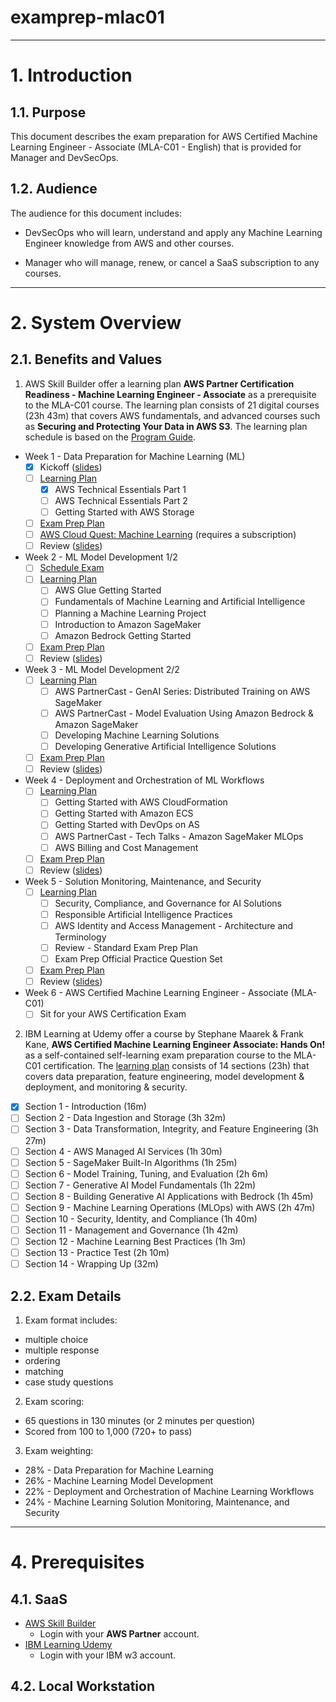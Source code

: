 # examprep-mlac01

---
# 1. Introduction
## 1.1. Purpose

This document describes the exam preparation for AWS Certified Machine Learning Engineer - Associate (MLA-C01 - English) that is provided for Manager and DevSecOps.

## 1.2. Audience

The audience for this document includes:

* DevSecOps who will learn, understand and apply any Machine Learning Engineer knowledge from AWS and other courses.

* Manager who will manage, renew, or cancel a SaaS subscription to any courses.

---
# 2. System Overview
## 2.1. Benefits and Values

1. AWS Skill Builder offer a learning plan **AWS Partner Certification Readiness - Machine Learning Engineer - Associate** as a prerequisite to the MLA-C01 course. The learning plan consists of 21 digital courses (23h 43m) that covers AWS fundamentals, and advanced courses such as **Securing and Protecting Your Data in AWS S3**. The learning plan schedule is based on the [Program Guide][a2.1.1].
  - Week 1 - Data Preparation for Machine Learning (ML)
    - [X] Kickoff ([slides][a2.1.2])
    - [ ] [Learning Plan][a2.1.3]
      - [X] AWS Technical Essentials Part 1
      - [ ] AWS Technical Essentials Part 2
      - [ ] Getting Started with AWS Storage
    - [ ] [Exam Prep Plan][a2.1.7]
    - [ ] [AWS Cloud Quest: Machine Learning][a2.1.8] (requires a subscription)
    - [ ] Review ([slides][a2.1.4])
  - Week 2 - ML Model Development 1/2
    - [ ] [Schedule Exam][a2.1.5]
    - [ ] [Learning Plan][a2.1.3]
      - [ ] AWS Glue Getting Started
      - [ ] Fundamentals of Machine Learning and Artificial Intelligence
      - [ ] Planning a Machine Learning Project
      - [ ] Introduction to Amazon SageMaker
      - [ ] Amazon Bedrock Getting Started
    - [ ] [Exam Prep Plan][a2.1.7]
    - [ ] Review ([slides][a2.1.6])
  - Week 3 - ML Model Development 2/2
    - [ ] [Learning Plan][a2.1.3]
      - [ ] AWS PartnerCast - GenAI Series: Distributed Training on AWS SageMaker
      - [ ] AWS PartnerCast - Model Evaluation Using Amazon Bedrock & Amazon SageMaker
      - [ ] Developing Machine Learning Solutions
      - [ ] Developing Generative Artificial Intelligence Solutions
    - [ ] [Exam Prep Plan][a2.1.7]
    - [ ] Review ([slides][a2.1.9])
  - Week 4 - Deployment and Orchestration of ML Workflows
    - [ ] [Learning Plan][a2.1.3]
      - [ ] Getting Started with AWS CloudFormation
      - [ ] Getting Started with Amazon ECS
      - [ ] Getting Started with DevOps on AS
      - [ ] AWS PartnerCast - Tech Talks - Amazon SageMaker MLOps
      - [ ] AWS Billing and Cost Management
    - [ ] [Exam Prep Plan][a2.1.7]
    - [ ] Review ([slides][a2.1.10])
  - Week 5 - Solution Monitoring, Maintenance, and Security
    - [ ] [Learning Plan][a2.1.3]
      - [ ] Security, Compliance, and Governance for AI Solutions
      - [ ] Responsible Artificial Intelligence Practices
      - [ ] AWS Identity and Access Management - Architecture and Terminology
      - [ ] Review - Standard Exam Prep Plan
      - [ ] Exam Prep Official Practice Question Set
    - [ ] [Exam Prep Plan][a2.1.7]
    - [ ] Review ([slides][a2.1.11])
  - Week 6 - AWS Certified Machine Learning Engineer - Associate (MLA-C01)
    - [ ] Sit for your AWS Certification Exam

2. IBM Learning at Udemy offer a course by Stephane Maarek & Frank Kane, **AWS Certified Machine Learning Engineer Associate: Hands On!** as a self-contained self-learning exam preparation course to the MLA-C01 certification. The [learning plan][a2.1.12] consists of 14 sections (23h) that covers data preparation, feature engineering, model development & deployment, and monitoring & security.
  - [X] Section 1 - Introduction (16m)
  - [ ] Section 2 - Data Ingestion and Storage (3h 32m)
  - [ ] Section 3 - Data Transformation, Integrity, and Feature Engineering (3h 27m)
  - [ ] Section 4 - AWS Managed AI Services (1h 30m)
  - [ ] Section 5 - SageMaker Built-In Algorithms (1h 25m)
  - [ ] Section 6 - Model Training, Tuning, and Evaluation (2h 6m)
  - [ ] Section 7 - Generative AI Model Fundamentals (1h 22m)
  - [ ] Section 8 - Building Generative AI Applications with Bedrock (1h 45m)
  - [ ] Section 9 - Machine Learning Operations (MLOps) with AWS (2h 47m)
  - [ ] Section 10 - Security, Identity, and Compliance (1h 40m)
  - [ ] Section 11 - Management and Governance (1h 42m)
  - [ ] Section 12 - Machine Learning Best Practices (1h 3m)
  - [ ] Section 13 - Practice Test (2h 10m)
  - [ ] Section 14 - Wrapping Up (32m)

## 2.2. Exam Details

1. Exam format includes:
  * multiple choice
  * multiple response
  * ordering
  * matching
  * case study questions
2. Exam scoring:
  * 65 questions in 130 minutes (or 2 minutes per question)
  * Scored from 100 to 1,000 (720+ to pass)
3. Exam weighting:
  * 28% - Data Preparation for Machine Learning
  * 26% - Machine Learning Model Development
  * 22% - Deployment and Orchestration of Machine Learning Workflows
  * 24% - Machine Learning Solution Monitoring, Maintenance, and Security

[a2.1.1]: https://d3pnq78j1ybu70.cloudfront.net/apcr/APCR-MLA/APCR-MLA_ProgramGuide.pdf
[a2.1.2]: https://d3pnq78j1ybu70.cloudfront.net/apcr/APCR-MLA/APCR-MLA_KickoffSession.pdf
[a2.1.3]: https://skillbuilder.aws/learning-plan/14P9DAZBXZ/AWS-Partner-Certification-Readiness---Machine-Learning-Engineer---Associate/5YJDBZXXG6
[a2.1.4]: https://d3pnq78j1ybu70.cloudfront.net/apcr/APCR-MLA/APCR-MLA_ContentReview_Session1.pdf
[a2.1.5]: https://partnercentral.awspartner.com/LmsSsoRedirect?RelayState=%2fcertification%3ftrk%3D1b409ad1-89ec-4848-b9fb-6065cb3bbc39%26sc_channel%3Del
[a2.1.6]: https://d3pnq78j1ybu70.cloudfront.net/apcr/APCR-MLA/APCR-MLA_ContentReview_Session2.pdf
[a2.1.7]: https://skillbuilder.aws/learning-plan/A2FGY8CH1P/exam-prep-plan-aws-certified-machine-learning-engineer--associate-mlac01--english/3YFU86SSKN
[a2.1.8]: https://skillbuilder.aws/learn/E6BUBTFNGU/aws-cloud-quest-machine-learning/HD73DPWDMS
[a2.1.9]: https://d3pnq78j1ybu70.cloudfront.net/apcr/APCR-MLA/APCR-MLA_ContentReview_Session3.pdf
[a2.1.10]: https://d3pnq78j1ybu70.cloudfront.net/apcr/APCR-MLA/APCR-MLA_ContentReview_Session4.pdf
[a2.1.11]: https://d3pnq78j1ybu70.cloudfront.net/apcr/APCR-MLA/APCR-MLA_ContentReview_Session5.pdf
[a2.1.12]: https://ibm-learning.udemy.com/course/aws-certified-machine-learning-engineer-associate-mla-c01/

---
# 4. Prerequisites
## 4.1. SaaS

* [AWS Skill Builder](https://skillbuilder.aws)
  - Login with your **AWS Partner** account.
* [IBM Learning Udemy](https://ibm-learning.udemy.com)
  - Login with your IBM w3 account.

## 4.2. Local Workstation
